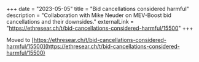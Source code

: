 +++
date = "2023-05-05"
title = "Bid cancellations considered harmful"
description = "Collaboration with Mike Neuder on MEV-Boost bid cancellations and their downsides."
externalLink = "https://ethresear.ch/t/bid-cancellations-considered-harmful/15500"
+++

Moved to [https://ethresear.ch/t/bid-cancellations-considered-harmful/15500](https://ethresear.ch/t/bid-cancellations-considered-harmful/15500)
